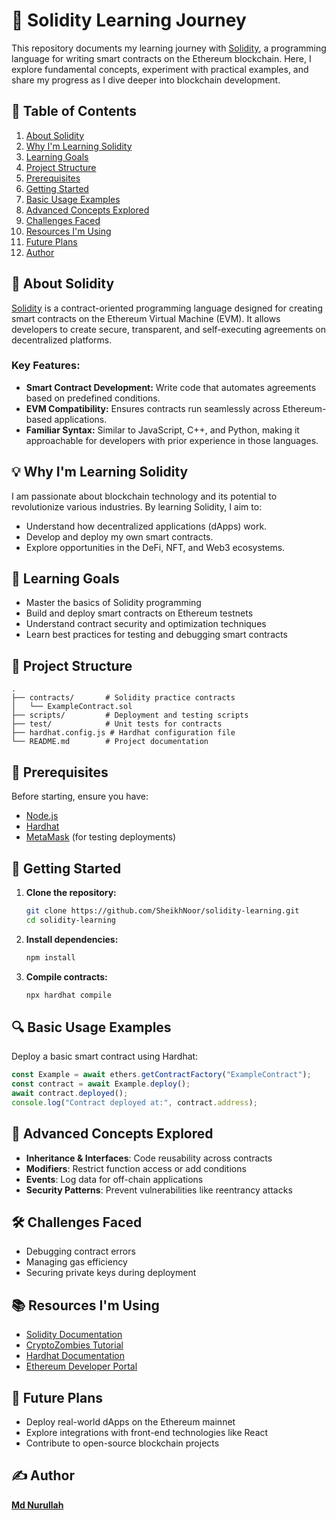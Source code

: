 # 🚀 Solidity Learning Journey

This repository documents my learning journey with [Solidity](https://soliditylang.org/), a programming language for writing smart contracts on the Ethereum blockchain. Here, I explore fundamental concepts, experiment with practical examples, and share my progress as I dive deeper into blockchain development.

## 📑 Table of Contents

1. [About Solidity](#-about-solidity)
2. [Why I'm Learning Solidity](#-why-im-learning-solidity)
3. [Learning Goals](#-learning-goals)
4. [Project Structure](#-project-structure)
5. [Prerequisites](#-prerequisites)
6. [Getting Started](#-getting-started)
7. [Basic Usage Examples](#-basic-usage-examples)
8. [Advanced Concepts Explored](#-advanced-concepts-explored)
9. [Challenges Faced](#-challenges-faced)
10. [Resources I'm Using](#-resources-im-using)
11. [Future Plans](#-future-plans)
12. [Author](#-author)

## 🔗 About Solidity

[Solidity](https://soliditylang.org/) is a contract-oriented programming language designed for creating smart contracts on the Ethereum Virtual Machine (EVM). It allows developers to create secure, transparent, and self-executing agreements on decentralized platforms.

### Key Features:

- **Smart Contract Development:** Write code that automates agreements based on predefined conditions.
- **EVM Compatibility:** Ensures contracts run seamlessly across Ethereum-based applications.
- **Familiar Syntax:** Similar to JavaScript, C++, and Python, making it approachable for developers with prior experience in those languages.

## 💡 Why I'm Learning Solidity

I am passionate about blockchain technology and its potential to revolutionize various industries. By learning Solidity, I aim to:

- Understand how decentralized applications (dApps) work.
- Develop and deploy my own smart contracts.
- Explore opportunities in the DeFi, NFT, and Web3 ecosystems.

## 🎯 Learning Goals

- Master the basics of Solidity programming
- Build and deploy smart contracts on Ethereum testnets
- Understand contract security and optimization techniques
- Learn best practices for testing and debugging smart contracts

## 📂 Project Structure

```
.
├── contracts/       # Solidity practice contracts
│   └── ExampleContract.sol
├── scripts/         # Deployment and testing scripts
├── test/            # Unit tests for contracts
├── hardhat.config.js # Hardhat configuration file
└── README.md        # Project documentation
```

## 🔧 Prerequisites

Before starting, ensure you have:

- [Node.js](https://nodejs.org/)
- [Hardhat](https://hardhat.org/)
- [MetaMask](https://metamask.io/) (for testing deployments)

## 🚀 Getting Started

1. **Clone the repository:**

   ```bash
   git clone https://github.com/SheikhNoor/solidity-learning.git
   cd solidity-learning
   ```

2. **Install dependencies:**

   ```bash
   npm install
   ```

3. **Compile contracts:**

   ```bash
   npx hardhat compile
   ```

## 🔍 Basic Usage Examples

Deploy a basic smart contract using Hardhat:

```js
const Example = await ethers.getContractFactory("ExampleContract");
const contract = await Example.deploy();
await contract.deployed();
console.log("Contract deployed at:", contract.address);
```

## 🔬 Advanced Concepts Explored

- **Inheritance & Interfaces**: Code reusability across contracts
- **Modifiers**: Restrict function access or add conditions
- **Events**: Log data for off-chain applications
- **Security Patterns**: Prevent vulnerabilities like reentrancy attacks

## 🛠️ Challenges Faced

- Debugging contract errors
- Managing gas efficiency
- Securing private keys during deployment

## 📚 Resources I'm Using

- [Solidity Documentation](https://docs.soliditylang.org/)
- [CryptoZombies Tutorial](https://cryptozombies.io/)
- [Hardhat Documentation](https://hardhat.org/hardhat-runner/docs)
- [Ethereum Developer Portal](https://ethereum.org/en/developers/)

## 🔮 Future Plans

- Deploy real-world dApps on the Ethereum mainnet
- Explore integrations with front-end technologies like React
- Contribute to open-source blockchain projects

## ✍️ Author

[**Md Nurullah**](https://www.linkedin.com/in/md-nurullah-1481b7253)

